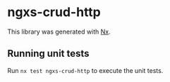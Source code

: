 # ngxs-crud-http

This library was generated with [Nx](https://nx.dev).

## Running unit tests

Run `nx test ngxs-crud-http` to execute the unit tests.
